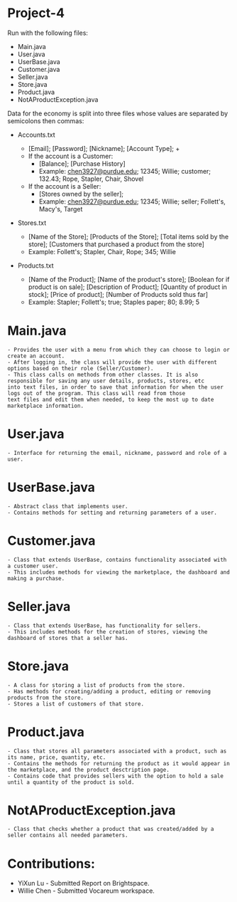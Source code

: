 # Project-4
Run with the following files:
  - Main.java
  - User.java
  - UserBase.java
  - Customer.java
  - Seller.java
  - Store.java
  - Product.java
  - NotAProductException.java
  
Data for the economy is split into three files whose values are separated by semicolons then commas:
  - Accounts.txt
    - [Email]; [Password]; [Nickname]; [Account Type]; +
    - If the account is a Customer:
      - [Balance]; [Purchase History]
      - Example: chen3927@purdue.edu; 12345; Willie; customer; 132.43; Rope, Stapler, Chair, Shovel
    - If the account is a Seller:
      - [Stores owned by the seller];
      - Example: chen3927@purdue.edu; 12345; Willie; seller; Follett's, Macy's, Target
      
  - Stores.txt
    - [Name of the Store]; [Products of the Store]; [Total items sold by the store]; [Customers that purchased a product from the store]
    - Example: Follett's; Stapler, Chair, Rope; 345; Willie
    
  - Products.txt
    - [Name of the Product]; [Name of the product's store]; [Boolean for if product is on sale]; [Description of Product]; [Quantity of product in stock]; [Price of product]; [Number of Products sold thus far]
     - Example: Stapler; Follett's; true; Staples paper; 80; 8.99; 5

  # Main.java
    - Provides the user with a menu from which they can choose to login or create an account.
    - After logging in, the class will provide the user with different options based on their role (Seller/Customer).
    - This class calls on methods from other classes. It is also responsible for saving any user details, products, stores, etc 
    into text files, in order to save that information for when the user logs out of the program. This class will read from those 
    text files and edit them when needed, to keep the most up to date marketplace information.
  # User.java
    - Interface for returning the email, nickname, password and role of a user.
  # UserBase.java
    - Abstract class that implements user.
    - Contains methods for setting and returning parameters of a user.
  # Customer.java
    - Class that extends UserBase, contains functionality associated with a customer user.
    - This includes methods for viewing the marketplace, the dashboard and making a purchase.
  # Seller.java
    - Class that extends UserBase, has functionality for sellers.
    - This includes methods for the creation of stores, viewing the dashboard of stores that a seller has.
  # Store.java
    - A class for storing a list of products from the store.
    - Has methods for creating/adding a product, editing or removing products from the store.
    - Stores a list of customers of that store.
  # Product.java
    - Class that stores all parameters associated with a product, such as its name, price, quantity, etc.
    - Contains the methods for returning the product as it would appear in the marketplace, and the product desctription page.
    - Contains code that provides sellers with the option to hold a sale until a quantity of the product is sold. 
  # NotAProductException.java
    - Class that checks whether a product that was created/added by a seller contains all needed parameters.

# Contributions:
- YiXun Lu - Submitted Report on Brightspace.
- Willie Chen - Submitted Vocareum workspace.

